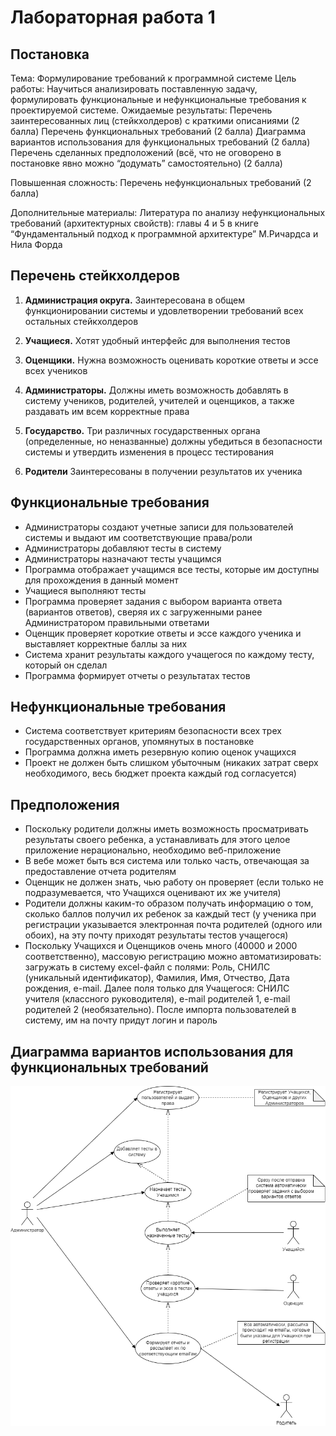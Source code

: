 # Лабораторная работа 1

## Постановка

Тема: Формулирование требований к программной системе
Цель работы: Научиться анализировать поставленную задачу, формулировать функциональные и нефункциональные требования к проектируемой системе.
Ожидаемые результаты:
Перечень заинтересованных лиц (стейкхолдеров) с краткими описаниями (2 балла)
Перечень функциональных требований (2 балла)
Диаграмма вариантов использования для функциональных требований (2 балла)
Перечень сделанных предположений (всё, что не оговорено в постановке явно можно “додумать” самостоятельно) (2 балла)

Повышенная сложность:
Перечень нефункциональных требований (2 балла)

Дополнительные материалы:
Литература по анализу нефункциональных требований (архитектурных свойств): главы 4 и 5 в книге “Фундаментальный подход к программной архитектуре” М.Ричардса и Нила Форда


## Перечень стейкхолдеров


1. **Администрация округа.** Заинтересована в общем функционировании системы и удовлетворении требований всех остальных стейкхолдеров


2. **Учащиеся.** Хотят удобный интерфейс для выполнения тестов
3. **Оценщики.** Нужна возможность оценивать короткие ответы и эссе всех учеников
4. **Администраторы.** Должны иметь возможность добавлять в систему учеников, родителей, учителей и оценщиков, а также раздавать им всем корректные права
5. **Государство.** Три различных государственных органа (определенные, но неназванные) должны убедиться в безопасности системы и утвердить изменения в процесс тестирования
6. **Родители** Заинтересованы в получении результатов их ученика


## Функциональные требования


- Администраторы создают учетные записи для пользователей системы и выдают им соответствующие права/роли
- Администраторы добавляют тесты в систему
- Администраторы назначают тесты учащимся
- Программа отображает учащимся все тесты, которые им доступны для прохождения в данный момент
- Учащиеся выполняют тесты
- Программа проверяет задания с выбором варианта ответа (вариантов ответов), сверяя их с загруженными ранее Администратором правильными ответами
- Оценщик проверяет короткие ответы и эссе каждого ученика и выставляет корректные баллы за них
- Система хранит результаты каждого учащегося по каждому тесту, который он сделал
- Программа формирует отчеты о результатах тестов


## Нефункциональные требования


- Система соответствует критериям безопасности всех трех государственных органов, упомянутых в постановке
- Программа должна иметь резервную копию оценок учащихся
- Проект не должен быть слишком убыточным (никаких затрат сверх необходимого, весь бюджет проекта каждый год согласуется)


## Предположения


- Поскольку родители должны иметь возможность просматривать результаты своего ребенка, а устанавливать для этого целое приложение нерационально, необходимо веб-приложение
- В вебе может быть вся система или только часть, отвечающая за предоставление отчета родителям
- Оценщик не должен знать, чью работу он проверяет (если только не подразумевается, что Учащихся оценивают их же учителя)
- Родители должны каким-то образом получать информацию о том, сколько баллов получил их ребенок за каждый тест (у ученика при регистрации указывается электронная почта родителей (одного или обоих), на эту почту приходят результаты тестов учащегося)
- Поскольку Учащихся и Оценщиков очень много (40000 и 2000 соответственно), массовую регистрацию можно автоматизировать: загружать в систему excel-файл с полями: Роль, СНИЛС (уникальный идентификатор), Фамилия, Имя, Отчество, Дата рождения, e-mail. Далее поля только для Учащегося: СНИЛС учителя (классного руководителя), e-mail родителей 1, e-mail родителей 2 (необязательно). После импорта пользователей в систему, им на почту придут логин и пароль


## Диаграмма вариантов использования для функциональных требований

![Alt text](imgs/use_cases_diagram.png)